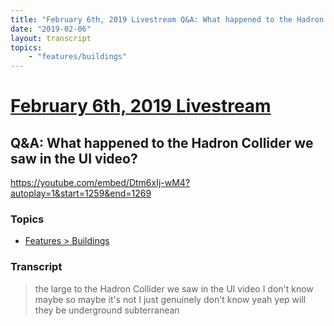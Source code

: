 ```yaml
---
title: "February 6th, 2019 Livestream Q&A: What happened to the Hadron Collider we saw in the UI video?"
date: "2019-02-06"
layout: transcript
topics:
    - "features/buildings"
---
```

# [February 6th, 2019 Livestream](../2019-02-06.md)
## Q&A: What happened to the Hadron Collider we saw in the UI video?
https://youtube.com/embed/Dtm6xIj-wM4?autoplay=1&start=1259&end=1269

### Topics
* [Features > Buildings](../topics/features/buildings.md)

### Transcript

> the large to the Hadron Collider we saw in the UI video I don't know maybe so maybe it's not I just genuinely don't know yeah yep will they be underground subterranean
